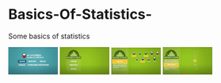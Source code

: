 # Basics-Of-Statistics-
Some basics of statistics

<img src = "1.png" width = 100px>
<img src = "2.png" width = 100px>
<img src = "3.png" width = 100px>
<img src = "4.png" width = 100px>

